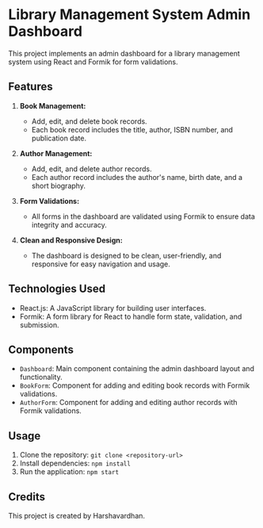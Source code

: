 # Library Management System Admin Dashboard

This project implements an admin dashboard for a library management system using React and Formik for form validations.

## Features

1. **Book Management:**
   - Add, edit, and delete book records.
   - Each book record includes the title, author, ISBN number, and publication date.

2. **Author Management:**
   - Add, edit, and delete author records.
   - Each author record includes the author's name, birth date, and a short biography.

3. **Form Validations:**
   - All forms in the dashboard are validated using Formik to ensure data integrity and accuracy.

4. **Clean and Responsive Design:**
   - The dashboard is designed to be clean, user-friendly, and responsive for easy navigation and usage.

## Technologies Used

- React.js: A JavaScript library for building user interfaces.
- Formik: A form library for React to handle form state, validation, and submission.

## Components

- `Dashboard`: Main component containing the admin dashboard layout and functionality.
- `BookForm`: Component for adding and editing book records with Formik validations.
- `AuthorForm`: Component for adding and editing author records with Formik validations.

## Usage

1. Clone the repository: `git clone <repository-url>`
2. Install dependencies: `npm install`
3. Run the application: `npm start`

## Credits

This project is created by Harshavardhan.


